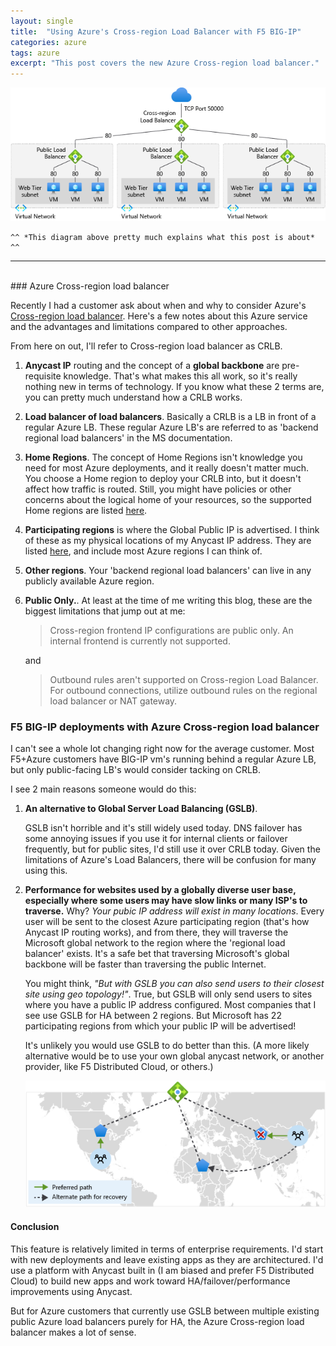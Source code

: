 ```yaml
---
layout: single
title:  "Using Azure's Cross-region Load Balancer with F5 BIG-IP"
categories: azure
tags: azure
excerpt: "This post covers the new Azure Cross-region load balancer." 
---
```

![This pretty much explains the Azure Cross-Region load balancer](/assets/azure-cross-region-load-balancer.png)

    ^^ *This diagram above pretty much explains what this post is about* ^^

<hr />
<br/>
### Azure Cross-region load balancer

<!-- begin_excerpt -->
Recently I had a customer ask about when and why to consider Azure's [Cross-region load balancer](https://learn.microsoft.com/en-us/azure/load-balancer/cross-region-overview). Here's a few notes about this Azure service and the advantages and limitations compared to other approaches.
<!-- end_excerpt -->

From here on out, I'll refer to Cross-region load balancer as CRLB.

1. **Anycast IP** routing and the concept of a **global backbone** are pre-requisite knowledge. That's what makes this all work, so it's really nothing new in terms of technology. If you know what these 2 terms are, you can pretty much understand how a CRLB works.

2. **Load balancer of load balancers**. Basically a CRLB is a LB in front of a regular Azure LB. These regular Azure LB's are referred to as 'backend regional load balancers' in the MS documentation.

3. **Home Regions**. The concept of Home Regions isn't knowledge you need for most Azure deployments, and it really doesn't matter much. You choose a Home region to deploy your CRLB into, but it doesn't affect how traffic is routed. Still, you might have policies or other concerns about the logical home of your resources, so the supported Home regions are listed [here](https://learn.microsoft.com/en-us/azure/load-balancer/cross-region-overview#home-regions).

4. **Participating regions** is where the Global Public IP is advertised. I think of these as my physical locations of my Anycast IP address. They are listed [here](https://learn.microsoft.com/en-us/azure/load-balancer/cross-region-overview#participating-regions), and include most Azure regions I can think of.

5. **Other regions**. Your 'backend regional load balancers' can live in any publicly available Azure region. 

6. **Public Only.**. At least at the time of me writing this blog, these are the biggest limitations that jump out at me:
   >Cross-region frontend IP configurations are public only. An internal frontend is currently not supported.

   and
   
   >Outbound rules aren't supported on Cross-region Load Balancer. For outbound connections, utilize outbound rules on the regional load balancer or NAT gateway.

### F5 BIG-IP deployments with Azure Cross-region load balancer

I can't see a whole lot changing right now for the average customer. Most F5+Azure customers have BIG-IP vm's running behind a regular Azure LB, but only public-facing LB's would consider tacking on CRLB.

I see 2 main reasons someone would do this:

1. **An alternative to Global Server Load Balancing (GSLB)**.

   GSLB isn't horrible and it's still widely used today. DNS failover has some annoying issues if you use it for internal clients or failover frequently, but for public sites, I'd still use it over CRLB today. Given the limitations of Azure's Load Balancers, there will be confusion for many using this.

2. **Performance for websites used by a globally diverse user base, especially where some users may have slow links or many ISP's to traverse.** Why? *Your pubic IP address will exist in many locations*. Every user will be sent to the closest Azure participating region (that's how Anycast IP routing works), and from there, they will traverse the Microsoft global network to the region where the 'regional load balancer' exists. It's a safe bet that traversing Microsoft's global backbone will be faster than traversing the public Internet.

   You might think, *"But with GSLB you can also send users to their closest site using geo topology!"*. True, but GSLB will only send users to sites where you have a public IP address configured. Most companies that I see use GSLB for HA between 2 regions. But Microsoft has 22 participating regions from which your public IP will be advertised!
   
   It's unlikely you would use GSLB to do better than this. (A more likely alternative would be to use your own global anycast network, or another provider, like F5 Distributed Cloud, or others.)

   ![Faster performance using Anycast IP Routing](/assets/azure-crlb-global-region-view.png)

#### Conclusion
This feature is relatively limited in terms of enterprise requirements. I'd start with new deployments and leave existing apps as they are architectured. I'd use a platform with Anycast built in (I am biased and prefer F5 Distributed Cloud) to build new apps and work toward HA/failover/performance improvements using Anycast. 

But for Azure customers that currently use GSLB between multiple existing public Azure load balancers purely for HA, the Azure Cross-region load balancer makes a lot of sense.